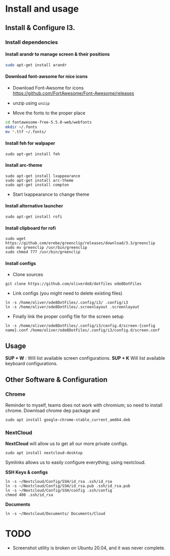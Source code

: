 # Install and usage

## Install & Configure I3. 

### Install dependencies

#### Install arandr to manage screen & their positions

```sh
sudo apt-get install arandr
```

#### Download font-awsome for nice icons

- Download Font-Awsome for icons https://github.com/FortAwesome/Font-Awesome/releases

- unzip using `unzip` 

- Move the fonts to the proper place 
```sh
cd fontawesome-free-5.5.0-web/webfonts
mkdir ~/.fonts
mv *.ttf ~/.fonts/
```

#### Install feh for walpaper

```
sudo apt-get install feh
```

#### Install arc-theme

```
sudo apt-get install lxappearance
sudo apt-get install arc-theme
sudo apt-get install compton
```

- Start lxappearance to change theme

#### Install alternative launcher

```
sudo apt-get install rofi
```

#### Install clipboard for rofi

```
sudo wget https://github.com/erebe/greenclip/releases/download/3.3/greenclip
sudo mv greenclip /usr/bin/greenclip
sudo chmod 777 /usr/bin/greenclip
```

#### Install configs

- Clone sources

```
git clone https://github.com/oliverde8/dotfiles ode8DotFiles
```

- Link configs (you might need to delete existing files)

```
ln -s /home/oliver/ode8DotFiles/.config/i3/ .config/i3
ln -s /home/oliver/ode8DotFiles/.screenlayout .screenlayout
```

- Finally link the proper config file for the screen setup

```
ln -s /home/oliver/ode8DotFiles/.config/i3/config.d/screen-{config name}.conf /home/oliver/ode8DotFiles/.config/i3/config.d/screen.conf
```

## Usage

**SUP + W** : Will list available screen configurations. 
**SUP + K** Will list available keyboard configurations.


## Other Software & Configuration

### Chrome

Reminder to myself, teams does not work with chromium; so need to install chrome. Download chrome dep package and

```
sudo apt install google-chrome-stable_current_amd64.deb
```

### NextCloud

**NextCloud** will allow us to get all our more private configs.

```
sudo apt install nextcloud-desktop
```

Symlinks allows us to easily configure everything; using nextcloud.

**SSH Keys & configs**
```
ln -s ~/Nextcloud/Config/SSH/id_rsa .ssh/id_rsa
ln -s ~/Nextcloud/Config/SSH/id_rsa.pub .ssh/id_rsa.pub
ln -s ~/Nextcloud/Config/SSH/config .ssh/config
chmod 400 .ssh/id_rsa
```

**Documents**

```
ln -s ~/Nextcloud/Documents/ Documents/Cloud
```

# TODO

- Screenshot utility is broken on Ubuntu 20.04, and it was never complete. 
